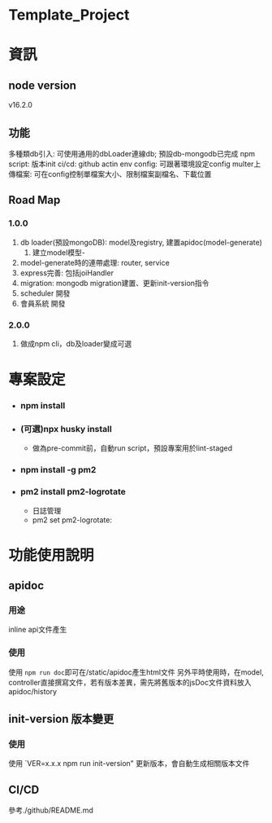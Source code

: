 # Template_Project
# 資訊
## node version
v16.2.0

## 功能
多種類db引入: 可使用通用的dbLoader連線db; 預設db-mongodb已完成
npm script: 版本init
ci/cd: github actin
env config: 可跟著環境設定config
multer上傳檔案: 可在config控制單檔案大小、限制檔案副檔名、下載位置

## Road Map
### 1.0.0
1. db loader(預設mongoDB): model及registry, 建置apidoc(model-generate)
   1. 建立model模型-
2. model-generate時的連帶處理: router, service
3. express完善: 包括joiHandler
4. migration: mongodb migration建置、更新init-version指令
5. scheduler 開發
6. 會員系統 開發

### 2.0.0
1. 做成npm cli，db及loader變成可選


# 專案設定
- ### npm install
- ### (可選)npx husky install
  - 做為pre-commit前，自動run script，預設專案用於lint-staged
- ### npm install -g pm2
- ### pm2 install pm2-logrotate
  - 日誌管理
  - pm2 set pm2-logrotate:<param> <value>



# 功能使用說明
## apidoc
### 用途
inline api文件產生
### 使用
使用 `npm run doc`即可在/static/apidoc產生html文件
另外平時使用時，在model, controller直接撰寫文件，若有版本差異，需先將舊版本的jsDoc文件資料放入apidoc/history

## init-version 版本變更
### 使用
使用 `VER=x.x.x npm run init-version" 更新版本，會自動生成相關版本文件

## CI/CD
參考./github/README.md